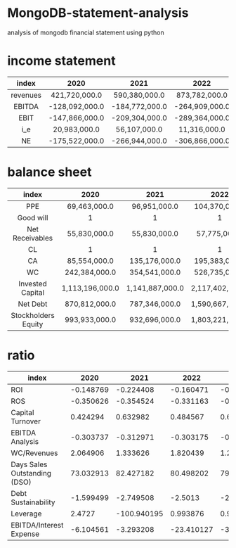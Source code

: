# MongoDB-statement-analysis
analysis of mongodb financial statement using python

# income statement
|   index   |     2020       |     2021       |     2022       |      2023       |
|:---------:|:--------------:|:--------------:|:--------------:|:---------------:|
| revenues  | 421,720,000.0  | 590,380,000.0  | 873,782,000.0  | 1,284,040,000.0 |
|   EBITDA  | -128,092,000.0 | -184,772,000.0 | -264,909,000.0 | -317,473,000.0  |
|    EBIT   | -147,866,000.0 | -209,304,000.0 | -289,364,000.0 | -346,655,000.0  |
|     i_e   |   20,983,000.0 |   56,107,000.0 |   11,316,000.0 |     9,797,000.0 |
|      NE   | -175,522,000.0 | -266,944,000.0 | -306,866,000.0 | -345,398,000.0  |

# balance sheet

|          index           |      2020      |      2021      |      2022      |      2023      |
|:------------------------:|:--------------:|:--------------:|:--------------:|:--------------:|
|           PPE            |   69,463,000.0 |   96,951,000.0 |  104,370,000.0 |   99,035,000.0 |
|       Good will          |        1        |        1        |        1        |        1        |
|     Net Receivables      |   55,830,000.0 |   55,830,000.0 |   57,775,000.0 |   57,779,000.0 |
|            CL            |        1        |        1        |        1        |        1        |
|            CA            |   85,554,000.0 |  135,176,000.0 |  195,383,000.0 |  285,192,000.0 |
|            WC            |  242,384,000.0 |  354,541,000.0 |  526,735,000.0 |  588,512,000.0 |
|   Invested Capital       |1,113,196,000.0 |1,141,887,000.0 |2,117,402,000.0 |2,236,584,000.0 |
|         Net Debt         |  870,812,000.0 |  787,346,000.0 |1,590,667,000.0 |1,648,072,000.0 |
| Stockholders Equity      |  993,933,000.0 |  932,696,000.0 |1,803,221,000.0 |1,879,388,000.0 |


# ratio

| index                       | 2020        | 2021         | 2022        | 2023        |
|-----------------------------|-------------|--------------|-------------|-------------|
| ROI                         | -0.148769   | -0.224408    | -0.160471   | -0.184451   |
| ROS                         | -0.350626   | -0.354524    | -0.331163   | -0.269972   |
| Capital Turnover            | 0.424294    | 0.632982     | 0.484567    | 0.683222    |
| EBITDA Analysis             | -0.303737   | -0.312971    | -0.303175   | -0.247245   |
| WC/Revenues                 | 2.064906    | 1.333626     | 1.820439    | 1.283505    |
| Days Sales Outstanding (DSO)| 73.032913   | 82.427182    | 80.498202   | 79.957883   |
| Debt Sustainability         | -1.599499   | -2.749508    | -2.5013     | -2.154684   |
| Leverage                    | 2.4727      | -100.940195  | 0.993876    | 0.925012    |
| EBITDA/Interest Expense     | -6.104561   | -3.293208    | -23.410127  | -32.405124  |
